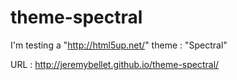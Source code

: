 # theme-spectral
I'm testing a "http://html5up.net/" theme : "Spectral"

URL : http://jeremybellet.github.io/theme-spectral/
